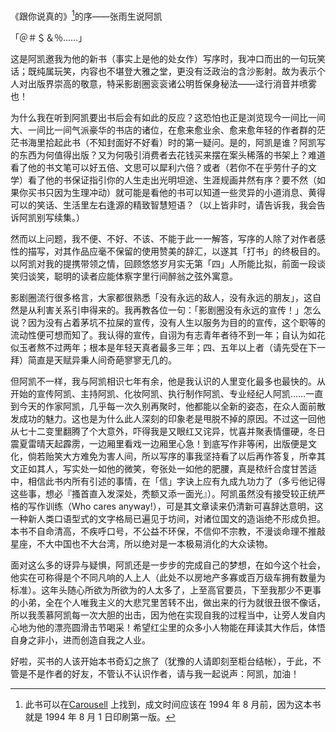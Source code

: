 《跟你说真的》[^1]的序——张雨生说阿凯

「＠＃＄＆％……」

这是阿凯邀我为他的新书（事实上是他的处女作）写序时，我冲口而出的一句玩笑话；既纯属玩笑，内容也不堪登大雅之堂，更没有泛政治的含沙影射。故为表示个人对出版界崇高的敬意，特采影剧圈衮衮诸公明哲保身秘法——迳行消音并喷雾也！

为什么我在听到阿凯要出书后会有如此的反应？这恐怕也正是浏览现今一间比一间大、一间比一间气派豪华的书店的诸位，在愈来愈业余、愈来愈年轻的作者群的茫茫书海里拾起此书（不知封面好不好看）时的第一疑问。是的，阿凯是谁？阿凯写的东西为何值得出版？又为何吸引消费者去花钱买来摆在案头稀落的书架上？难道看了他的书文笔可以好五倍、文思可以犀利六倍？或者（若你不在乎劳什子的文学）看了他的书保证指引你的人生走出光明坦途、生涯规画井然有序？要不然（如果你买书只因为生理冲动）就可能是看他的书可以知道一些灵异的小道消息、黄得可以的笑话、生活里左右逢源的精致智慧短语？（以上皆非时，请告诉我，我会告诉阿凯别写续集。）

然而以上问题，我不便、不好、不该、不能于此一一解答，写序的人除了对作者感性的描写，对其作品应毫不保留的使用赞美的辞汇，以遂其「打书」的终极目的。以阿凯对我的提携带领之情，回顾悠悠岁月实无第「四」人所能比拟，前面一段谈笑归谈笑，聪明的读者应能体察字里行间醉翁之弦外寓意。

影剧圈流行很多格言，大家都很熟悉「没有永远的敌人，没有永远的朋友」，这自然是从利害关系引申得来的。我再教各位一句：「影剧圈没有永远的宣传！」怎么说？因为没有占着茅坑不拉屎的宣传，没有人生以服务为目的的宣传，这个职等的流动性便可想而知了。我认得的宣传，自诩为有志青年者待不到一年；自认为如花似玉者熬不过两年；根本是年轻天真者最多三年；四、五年以上者（请先受在下一拜）简直是天赋异秉人间奇葩寥寥无几的。

但阿凯不一样，我与阿凯相识七年有余，他是我认识的人里变化最多也最快的。从开始的宣传阿凯、主持阿凯、化妆阿凯、执行制作阿凯、专业经纪人阿凯……一直到今天的作家阿凯，几乎每一次久别再聚时，他都能以全新的姿态，在众人面前散发成功的魅力。这也是为什么此人深刻的印象老是甩脱不掉的原因。不过这一回他从七十二变里翻腾了个大意外，吓得我是又眼红又诧异，忧喜并聚表情僵硬，冬日震夏雷晴天起霹雳，一边厢里看戏一边厢里心急！到底写作非等闲，出版便是文化，倘若贻笑大方难免为害人间，所以写序的事我坚持看了以后再作答复，所幸其文正如其人，写实处一如他的微笑，夸张处一如他的肥腰，真是秾纤合度甘苦适中，相信此书内所有引述的事情，在「信」字诀上应有九成九功力了（多亏他记得这些事，想必『搔首直入发深处，秃额又添一面光』）。阿凯虽然没有接受较正统严格的写作训练（Who cares anyway!），可是其文章读来仍清新可喜辞达意明，这一种新人类口语型式的文字格局已遍见于坊间，对诸位国文的造诣绝不形成负担。本书不自命清高，不疾呼口号，不公益不环保，不信仰不宗教，不漫谈命理不推敲星座，不大中国也不大台湾，所以绝对是一本极易消化的大众读物。

面对这么多的讶异与疑惧，阿凯还是一步步的完成自己的梦想，在如今这个社会，他实在可称得是个不同凡响的人上人（此处不以房地产多寡或百万级车拥有数量为标准）。这年头随心所欲为所欲为的人太多了，上至高官要员，下至我那少不更事的小弟，全在个人唯我主义的大悲咒里苦转不出，做出来的行为就很丑很不像话，所以我羡慕阿凯每一次大胆的出击，因为他在实现自我的过程当中，让旁人发自内心地为他的漂亮圆滑击节喝采！希望红尘里的众多小人物能在拜读其大作后，体悟自身之非小，进而创造自我之人业。

好啦，买书的人该开始本书奇幻之旅了（犹豫的人请即刻至柜台结帐），于此，不管是不是作者的好友，不管认不认识作者，请与我一起说声：阿凯，加油！

[^1]: 此书可以在[Carousell](https://www.carousell.com.hk/p/1117927515/) 上找到，成文时间应该在 1994 年 8 月前，因为这本书就是 1994 年 8 月 1 日印刷第一版。
